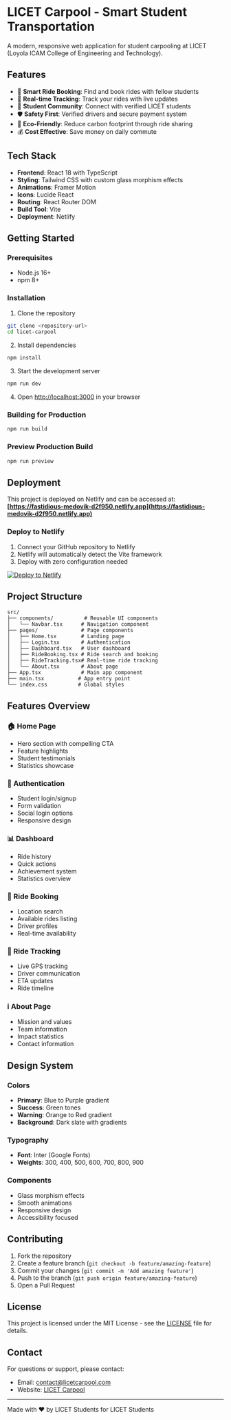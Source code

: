 # LICET Carpool - Smart Student Transportation

A modern, responsive web application for student carpooling at LICET (Loyola ICAM College of Engineering and Technology).

## Features

- 🚗 **Smart Ride Booking**: Find and book rides with fellow students
- 📱 **Real-time Tracking**: Track your rides with live updates
- 👥 **Student Community**: Connect with verified LICET students
- 🛡️ **Safety First**: Verified drivers and secure payment system
- 🌱 **Eco-Friendly**: Reduce carbon footprint through ride sharing
- 💰 **Cost Effective**: Save money on daily commute

## Tech Stack

- **Frontend**: React 18 with TypeScript
- **Styling**: Tailwind CSS with custom glass morphism effects
- **Animations**: Framer Motion
- **Icons**: Lucide React
- **Routing**: React Router DOM
- **Build Tool**: Vite
- **Deployment**: Netlify

## Getting Started

### Prerequisites

- Node.js 16+ 
- npm 8+

### Installation

1. Clone the repository
```bash
git clone <repository-url>
cd licet-carpool
```

2. Install dependencies
```bash
npm install
```

3. Start the development server
```bash
npm run dev
```

4. Open [http://localhost:3000](http://localhost:3000) in your browser

### Building for Production

```bash
npm run build
```

### Preview Production Build

```bash
npm run preview
```

## Deployment

This project is deployed on Netlify and can be accessed at:
**[https://fastidious-medovik-d2f950.netlify.app](https://fastidious-medovik-d2f950.netlify.app)**

### Deploy to Netlify

1. Connect your GitHub repository to Netlify
2. Netlify will automatically detect the Vite framework
3. Deploy with zero configuration needed

[![Deploy to Netlify](https://www.netlify.com/img/deploy/button.svg)](https://app.netlify.com/start/deploy?repository=https://github.com/your-username/licet-carpool)

## Project Structure

```
src/
├── components/          # Reusable UI components
│   └── Navbar.tsx      # Navigation component
├── pages/              # Page components
│   ├── Home.tsx        # Landing page
│   ├── Login.tsx       # Authentication
│   ├── Dashboard.tsx   # User dashboard
│   ├── RideBooking.tsx # Ride search and booking
│   ├── RideTracking.tsx# Real-time ride tracking
│   └── About.tsx       # About page
├── App.tsx             # Main app component
├── main.tsx           # App entry point
└── index.css          # Global styles
```

## Features Overview

### 🏠 Home Page
- Hero section with compelling CTA
- Feature highlights
- Student testimonials
- Statistics showcase

### 🔐 Authentication
- Student login/signup
- Form validation
- Social login options
- Responsive design

### 📊 Dashboard
- Ride history
- Quick actions
- Achievement system
- Statistics overview

### 🚗 Ride Booking
- Location search
- Available rides listing
- Driver profiles
- Real-time availability

### 📍 Ride Tracking
- Live GPS tracking
- Driver communication
- ETA updates
- Ride timeline

### ℹ️ About Page
- Mission and values
- Team information
- Impact statistics
- Contact information

## Design System

### Colors
- **Primary**: Blue to Purple gradient
- **Success**: Green tones
- **Warning**: Orange to Red gradient
- **Background**: Dark slate with gradients

### Typography
- **Font**: Inter (Google Fonts)
- **Weights**: 300, 400, 500, 600, 700, 800, 900

### Components
- Glass morphism effects
- Smooth animations
- Responsive design
- Accessibility focused

## Contributing

1. Fork the repository
2. Create a feature branch (`git checkout -b feature/amazing-feature`)
3. Commit your changes (`git commit -m 'Add amazing feature'`)
4. Push to the branch (`git push origin feature/amazing-feature`)
5. Open a Pull Request

## License

This project is licensed under the MIT License - see the [LICENSE](LICENSE) file for details.

## Contact

For questions or support, please contact:
- Email: contact@licetcarpool.com
- Website: [LICET Carpool](https://fastidious-medovik-d2f950.netlify.app)

---

Made with ❤️ by LICET Students for LICET Students